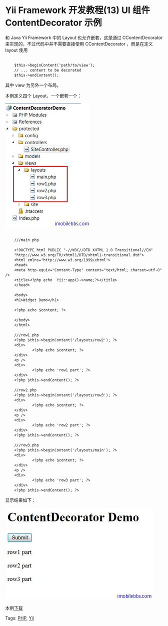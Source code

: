 # Yii Framework 开发教程(13) UI 组件 ContentDecorator 示例

和 Java   Yii Framework 中的 Layout 也允许嵌套，这是通过 CContentDecorator 来实现的，不过代码中并不需要直接使用 CContentDecorator ，而是在定义 layout 使用

```

    $this->beginContent('path/to/view');
    // ... content to be decorated
    $this->endContent();

```

其中 view 为另外一个布局。

本例定义四个 Layout，一个嵌套一个：

![picture13.1](images/13.1.jpg)

```

    ///main.php
    
    <!DOCTYPE html PUBLIC "-//W3C//DTD XHTML 1.0 Transitional//EN"
    "http://www.w3.org/TR/xhtml1/DTD/xhtml1-transitional.dtd">
    <html xmlns="http://www.w3.org/1999/xhtml">
    <head>
    <meta http-equiv="Content-Type" content="text/html; charset=utf-8" />
    <title><?php echo  Yii::app()->name;?></title>
    </head>
    
    <body>
    <h1>Widget Demo</h1>
    
    <?php echo $content; ?>
    
    </body>
    </html>
    
    ///row1.php
    <?php $this->beginContent('/layouts/row2'); ?>
    <div>
    		<?php echo $content; ?>
    </div>
    <p />
    <div>
    		<?php echo 'row1 part'; ?>
    </div>
    <?php $this->endContent(); ?>
    
    //row2.php
    <?php $this->beginContent('/layouts/row3'); ?>
    <div>
    		<?php echo $content; ?>
    </div>
    <p />
    <div>
    		<?php echo 'row2 part'; ?>
    </div>
    <?php $this->endContent(); ?>
    
    ///row3.php
    <?php $this->beginContent('/layouts/main'); ?>
    <div>
    		<?php echo $content; ?>
    </div>
    <p />
    <div>
    		<?php echo 'row3 part'; ?>
    </div>
    <?php $this->endContent(); ?>

```

显示结果如下：

![picture13.2](images/13.2.jpg)

本例[下载](http://www.imobilebbs.com/download/yii/ContentDecoratorDemo.zip)

Tags: [PHP](http://www.imobilebbs.com/wordpress/archives/tag/php), [Yii](http://www.imobilebbs.com/wordpress/archives/tag/yii)
    